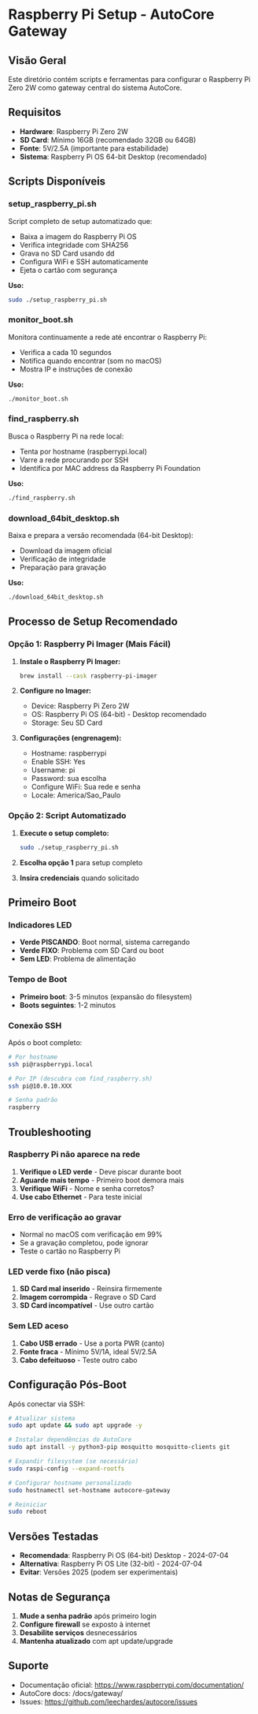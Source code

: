 # Raspberry Pi Setup - AutoCore Gateway

## Visão Geral

Este diretório contém scripts e ferramentas para configurar o Raspberry Pi Zero 2W como gateway central do sistema AutoCore.

## Requisitos

- **Hardware**: Raspberry Pi Zero 2W
- **SD Card**: Mínimo 16GB (recomendado 32GB ou 64GB)
- **Fonte**: 5V/2.5A (importante para estabilidade)
- **Sistema**: Raspberry Pi OS 64-bit Desktop (recomendado)

## Scripts Disponíveis

### setup_raspberry_pi.sh
Script completo de setup automatizado que:
- Baixa a imagem do Raspberry Pi OS
- Verifica integridade com SHA256
- Grava no SD Card usando dd
- Configura WiFi e SSH automaticamente
- Ejeta o cartão com segurança

**Uso:**
```bash
sudo ./setup_raspberry_pi.sh
```

### monitor_boot.sh
Monitora continuamente a rede até encontrar o Raspberry Pi:
- Verifica a cada 10 segundos
- Notifica quando encontrar (som no macOS)
- Mostra IP e instruções de conexão

**Uso:**
```bash
./monitor_boot.sh
```

### find_raspberry.sh
Busca o Raspberry Pi na rede local:
- Tenta por hostname (raspberrypi.local)
- Varre a rede procurando por SSH
- Identifica por MAC address da Raspberry Pi Foundation

**Uso:**
```bash
./find_raspberry.sh
```

### download_64bit_desktop.sh
Baixa e prepara a versão recomendada (64-bit Desktop):
- Download da imagem oficial
- Verificação de integridade
- Preparação para gravação

**Uso:**
```bash
./download_64bit_desktop.sh
```

## Processo de Setup Recomendado

### Opção 1: Raspberry Pi Imager (Mais Fácil)

1. **Instale o Raspberry Pi Imager:**
   ```bash
   brew install --cask raspberry-pi-imager
   ```

2. **Configure no Imager:**
   - Device: Raspberry Pi Zero 2W
   - OS: Raspberry Pi OS (64-bit) - Desktop recomendado
   - Storage: Seu SD Card

3. **Configurações (engrenagem):**
   - Hostname: raspberrypi
   - Enable SSH: Yes
   - Username: pi
   - Password: sua escolha
   - Configure WiFi: Sua rede e senha
   - Locale: America/Sao_Paulo

### Opção 2: Script Automatizado

1. **Execute o setup completo:**
   ```bash
   sudo ./setup_raspberry_pi.sh
   ```

2. **Escolha opção 1** para setup completo

3. **Insira credenciais** quando solicitado

## Primeiro Boot

### Indicadores LED

- **Verde PISCANDO**: Boot normal, sistema carregando
- **Verde FIXO**: Problema com SD Card ou boot
- **Sem LED**: Problema de alimentação

### Tempo de Boot

- **Primeiro boot**: 3-5 minutos (expansão do filesystem)
- **Boots seguintes**: 1-2 minutos

### Conexão SSH

Após o boot completo:

```bash
# Por hostname
ssh pi@raspberrypi.local

# Por IP (descubra com find_raspberry.sh)
ssh pi@10.0.10.XXX

# Senha padrão
raspberry
```

## Troubleshooting

### Raspberry Pi não aparece na rede

1. **Verifique o LED verde** - Deve piscar durante boot
2. **Aguarde mais tempo** - Primeiro boot demora mais
3. **Verifique WiFi** - Nome e senha corretos?
4. **Use cabo Ethernet** - Para teste inicial

### Erro de verificação ao gravar

- Normal no macOS com verificação em 99%
- Se a gravação completou, pode ignorar
- Teste o cartão no Raspberry Pi

### LED verde fixo (não pisca)

1. **SD Card mal inserido** - Reinsira firmemente
2. **Imagem corrompida** - Regrave o SD Card
3. **SD Card incompatível** - Use outro cartão

### Sem LED aceso

1. **Cabo USB errado** - Use a porta PWR (canto)
2. **Fonte fraca** - Mínimo 5V/1A, ideal 5V/2.5A
3. **Cabo defeituoso** - Teste outro cabo

## Configuração Pós-Boot

Após conectar via SSH:

```bash
# Atualizar sistema
sudo apt update && sudo apt upgrade -y

# Instalar dependências do AutoCore
sudo apt install -y python3-pip mosquitto mosquitto-clients git

# Expandir filesystem (se necessário)
sudo raspi-config --expand-rootfs

# Configurar hostname personalizado
sudo hostnamectl set-hostname autocore-gateway

# Reiniciar
sudo reboot
```

## Versões Testadas

- **Recomendada**: Raspberry Pi OS (64-bit) Desktop - 2024-07-04
- **Alternativa**: Raspberry Pi OS Lite (32-bit) - 2024-07-04
- **Evitar**: Versões 2025 (podem ser experimentais)

## Notas de Segurança

1. **Mude a senha padrão** após primeiro login
2. **Configure firewall** se exposto à internet
3. **Desabilite serviços** desnecessários
4. **Mantenha atualizado** com apt update/upgrade

## Suporte

- Documentação oficial: https://www.raspberrypi.com/documentation/
- AutoCore docs: /docs/gateway/
- Issues: https://github.com/leechardes/autocore/issues